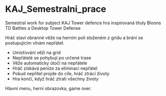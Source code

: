 # KAJ_Semestralni_prace
Semestral work for subject KAJ
Tower defence hra inspirovaná tituly Bloons TD Battles a Desktop Tower Defense

Hráč staví obranné věže na herním poli složeném z gridu a brání se postupujícím vlnám nepřátel.
- Umisťování věží na grid
- Nepřátelé se pohybují po určené trase
- Věže automaticky útočí na nepřátele
- Hráč získává peníze za eliminaci nepřátel
- Pokud nepřítel projde do cíle, hráč ztrácí životy
- Hra končí, když hráč ztratí všechny životy

Hlavní menu, herní obrazovka, game over.


